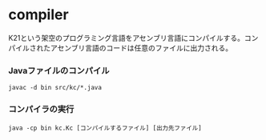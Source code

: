 # compiler
K21という架空のプログラミング言語をアセンブリ言語にコンパイルする。コンパイルされたアセンブリ言語のコードは任意のファイルに出力される。

### Javaファイルのコンパイル
```
javac -d bin src/kc/*.java
```

### コンパイラの実行
```
java -cp bin kc.Kc [コンパイルするファイル] [出力先ファイル]
```

